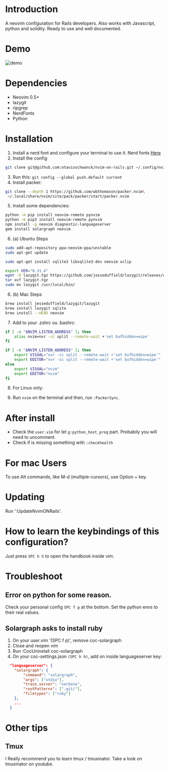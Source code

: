 # Introduction

A neovim configuration for Rails developers.  Also works with Javascript, python and soildity.  Ready to use and well
documented.

# Demo

![demo](demo.gif)

# Dependencies
- Neovim 0.5+
- lazygit
- ripgrep
- NerdFonts
- Python

# Installation

1. Install a nerd font and configure your terminal to use it.  Nerd fonts [Here](https://www.nerdfonts.com/font-downloads)
2. Install the config

```sh
git clone git@github.com:otavioschwanck/nvim-on-rails.git ~/.config/nvim
```

3. Run this: `git config --global push.default current`
4. Install packer:
```sh
git clone --depth 1 https://github.com/wbthomason/packer.nvim\
 ~/.local/share/nvim/site/pack/packer/start/packer.nvim
```
5. Install some dependencies:

```sh
python -m pip install neovim-remote pynvim
python -m pip3 install neovim-remote pynvim
npm install -g neovim diagnostic-languageserver
gem install solargraph neovim
```

6. (a) Ubuntu Steps

```sh
sudo add-apt-repository ppa:neovim-ppa/unstable
sudo apt-get update

sudo apt-get install sqlite3 libsqlite3-dev neovim xclip

export VER="0.31.4"
wget -O lazygit.tgz https://github.com/jesseduffield/lazygit/releases/download/v${VER}/lazygit_${VER}_Linux_x86_64.tar.gz
tar xvf lazygit.tgz
sudo mv lazygit /usr/local/bin/
```

6. (b) Mac Steps

```sh
brew install jesseduffield/lazygit/lazygit
brew install lazygit sqlite
brew install --HEAD neovim
```

7. Add to your .zshrc ou .bashrc:

```sh
if [ -n "$NVIM_LISTEN_ADDRESS" ]; then
    alias nvim=nvr -cc split --remote-wait +'set bufhidden=wipe'
fi

if [ -n "$NVIM_LISTEN_ADDRESS" ]; then
    export VISUAL="nvr -cc split --remote-wait +'set bufhidden=wipe'"
    export EDITOR="nvr -cc split --remote-wait +'set bufhidden=wipe'"
else
    export VISUAL="nvim"
    export EDITOR="nvim"
fi
```

8. For Linux only:

7. Run `nvim` on the terminal and then, run `:PackerSync`.

# After install

- Check the `user.vim` for let `g:python_host_prog` part.  Probabily you will need to uncomment.
- Check if is missing something with `:checkhealth`

# For mac Users

To use Alt commands, like M-d (multiple-cursors), use Option + key.

# Updating

Run ':UpdateNvimONRails'.

# How to learn the keybindings of this configuration?

Just press `SPC h h` to open the handbook inside vim.


# Troubleshoot

## Error on python for some reason.

Check your personal config `SPC f p` at the bottom.  Set the python envs to their real values.

## Solargraph asks to install ruby

1. On your user.vim '(SPC f p)', remove coc-solargraph
2. Close and reopen vim
3. Run :CocUninstall coc-solargraph
4. On your coc-settings.json `(SPC h h)`, add on inside languageserver key:

```json
  "languageserver": {
    "solargraph": {
        "command": "solargraph",
        "args": ["stdio"],
        "trace.server": "verbose",
        "rootPatterns": [".git/"],
        "filetypes": ["ruby"]
    },
    ...
  }
```

# Other tips

## Tmux

I Really recommend you to learn tmux / tmuxinator.  Take a look on tmuxinator on youtube.
